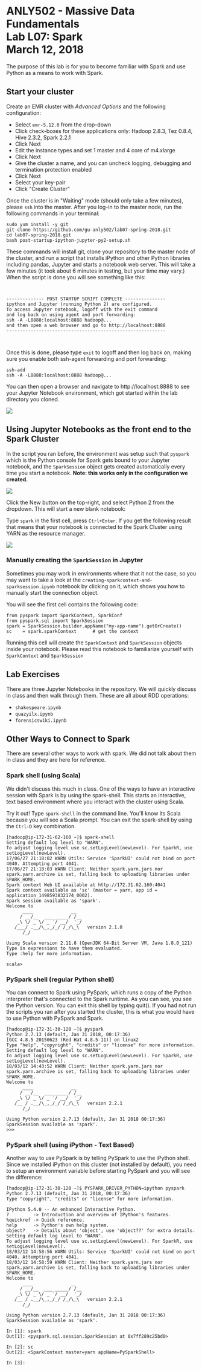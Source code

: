 # ANLY502 - Massive Data Fundamentals<br>Lab L07: Spark<br>March 12, 2018

The purpose of this lab is for you to become familiar with Spark and use Python as a means to work with Spark. 

## Start your cluster

Create an EMR cluster with *Advanced Options* and the following configuration:

* Select `emr-5.12.0` from the drop-down
* Click check-boxes for these applications only: Hadoop 2.8.3, Tez 0.8.4, Hive 2.3.2, Spark 2.2.1	
* Click Next
* Edit the instance types and set 1 master and 4 core of m4.xlarge 
* Click Next
* Give the cluster a name, and you can uncheck logging, debugging and termination protection enabled
* Click Next
* Select your key-pair
* Click "Create Cluster"

Once the cluster is in "Waiting" mode (should only take a few minutes), please `ssh` into the master. After you log-in to the master node, run the following commands in your terminal:


```
sudo yum install -y git
git clone https://github.com/gu-anly502/lab07-spring-2018.git
cd lab07-spring-2018.git
bash post-startup-ipython-jupyter-py2-setup.sh 
```

These commands will install git, clone your repository to the master node of the cluster, and run a script that installs iPython and other Python libraries including pandas, Jupyter and starts a notebook web server. This will take a few minutes (it took about 6 minutes in testing, but your time may vary.) When the script is done you will see something like this:

```


-------------- POST STARTUP SCRIPT COMPLETE ---------------
ipython and Jupyter (running Python 2) are configured.
To access Jupyter notebook, logoff with the exit command
and log back on using agent and port forwarding:
ssh -A -L8888:localhost:8888 hadoop@...
and then open a web browser and go to http://localhost:8888
-----------------------------------------------------------



```
Once this is done, please type `exit` to logoff and then log back on, making sure you enable both ssh-agent forwarding and port forwarding:


```
ssh-add
ssh -A -L8888:localhost:8888 hadoop@...
``` 

You can then open a browser and navigate to http://localhost:8888 to see your Jupyter Notebook environment, which got started within the lab directory you cloned. 

<img src='images/jupyter-landing.png'>

## Using Jupyter Notebooks as the front end to the Spark Cluster

In the script you ran before, the environment was setup such that `pyspark` which is the Python console for Spark gets bound to your Jupyter notebook, and the `SparkSession` object gets created automatically every time you start a notebook. **Note: this works only in the configuration we created.**

<img src='images/new-notebook.png'>


Click the New button on the top-right, and select Python 2 from the dropdown. This will start a new blank notebook:

Type `spark` in the first cell, press `Ctrl+Enter`. If you get the following result that means that your notebook is connected to the Spark Cluster using YARN as the resource manager.

<img src='images/sparksession.png'>

### Manually creating the `SparkSession` in Jupyter


Sometimes you may work in environments where that it not the case, so you may want to take a look at the `creating-sparkcontext-and-sparksession.ipynb` notebook by clicking on it, which shows you how to manually start the connection object.

You will see the first cell contains the following code:

```{python}
from pyspark import SparkContext, SparkConf
from pyspark.sql import SparkSession
spark = SparkSession.builder.appName("my-app-name").getOrCreate()
sc    = spark.sparkContext      # get the context
```
Running this cell will create the `SparkContext` and `SparkSession` objects inside your notebook. Please read this notebook to familiarize yourself with `SparkContext` and `SparkSession`


## Lab Exercises

There are three Jupyter Notebooks in the repository. We will quickly discuss in class and then walk through them. These are all about RDD operations:

* `shakespeare.ipynb`
* `quazyilx.ipynb`
* `forensicswiki.ipynb`


## Other Ways to Connect to Spark

There are several other ways to work with spark. We did not talk about them in class and they are here for reference.

### Spark shell (using Scala)

We didn't discuss this much in class. One of the ways to have an interactive session with Spark is by using the spark-shell. This starts an interactive, text based environment where you interact with the cluster using Scala.

Try it out! Type `spark-shell` in the command line. You'll know its Scala because you will see a Scala prompt. You can exit the spark-shell by using the `Ctrl-D` key combination.

```
[hadoop@ip-172-31-62-160 ~]$ spark-shell
Setting default log level to "WARN".
To adjust logging level use sc.setLogLevel(newLevel). For SparkR, use setLogLevel(newLevel).
17/06/27 21:18:02 WARN Utils: Service 'SparkUI' could not bind on port 4040. Attempting port 4041.
17/06/27 21:18:03 WARN Client: Neither spark.yarn.jars nor spark.yarn.archive is set, falling back to uploading libraries under SPARK_HOME.
Spark context Web UI available at http://172.31.62.160:4041
Spark context available as 'sc' (master = yarn, app id = application_1498593832174_0002).
Spark session available as 'spark'.
Welcome to
      ____              __
     / __/__  ___ _____/ /__
    _\ \/ _ \/ _ `/ __/  '_/
   /___/ .__/\_,_/_/ /_/\_\   version 2.1.0
      /_/

Using Scala version 2.11.8 (OpenJDK 64-Bit Server VM, Java 1.8.0_121)
Type in expressions to have them evaluated.
Type :help for more information.

scala>
```

### PySpark shell (regular Python shell)

You can connect to Spark using PySpark, which runs a copy of the Python interpreter that's connected to the Spark runtime. As you can see, you see the Python version. You can exit this shell by typing quit(). If you had not run the scripts you ran after you started the cluster, this is what you would have to use Python with PySpark and Spark. 

```
[hadoop@ip-172-31-30-120 ~]$ pyspark
Python 2.7.13 (default, Jan 31 2018, 00:17:36)
[GCC 4.8.5 20150623 (Red Hat 4.8.5-11)] on linux2
Type "help", "copyright", "credits" or "license" for more information.
Setting default log level to "WARN".
To adjust logging level use sc.setLogLevel(newLevel). For SparkR, use setLogLevel(newLevel).
18/03/12 14:43:52 WARN Client: Neither spark.yarn.jars nor spark.yarn.archive is set, falling back to uploading libraries under SPARK_HOME.
Welcome to
      ____              __
     / __/__  ___ _____/ /__
    _\ \/ _ \/ _ `/ __/  '_/
   /__ / .__/\_,_/_/ /_/\_\   version 2.2.1
      /_/

Using Python version 2.7.13 (default, Jan 31 2018 00:17:36)
SparkSession available as 'spark'.
>>>
```

### PySpark shell (using iPython - Text Based)

Another way to use PySpark is by telling PySpark to use the iPython shell. Since we installed iPython on this cluster (not installed by default), you need to setup an environment variable before starting PySpark and you will see the difference:

```
[hadoop@ip-172-31-30-120 ~]$ PYSPARK_DRIVER_PYTHON=ipython pyspark
Python 2.7.13 (default, Jan 31 2018, 00:17:36)
Type "copyright", "credits" or "license" for more information.

IPython 5.4.0 -- An enhanced Interactive Python.
?         -> Introduction and overview of IPython's features.
%quickref -> Quick reference.
help      -> Python's own help system.
object?   -> Details about 'object', use 'object??' for extra details.
Setting default log level to "WARN".
To adjust logging level use sc.setLogLevel(newLevel). For SparkR, use setLogLevel(newLevel).
18/03/12 14:58:56 WARN Utils: Service 'SparkUI' could not bind on port 4040. Attempting port 4041.
18/03/12 14:58:59 WARN Client: Neither spark.yarn.jars nor spark.yarn.archive is set, falling back to uploading libraries under SPARK_HOME.
Welcome to
      ____              __
     / __/__  ___ _____/ /__
    _\ \/ _ \/ _ `/ __/  '_/
   /__ / .__/\_,_/_/ /_/\_\   version 2.2.1
      /_/

Using Python version 2.7.13 (default, Jan 31 2018 00:17:36)
SparkSession available as 'spark'.

In [1]: spark
Out[1]: <pyspark.sql.session.SparkSession at 0x7ff289c25bd0>

In [2]: sc
Out[2]: <SparkContext master=yarn appName=PySparkShell>

In [3]:
```

